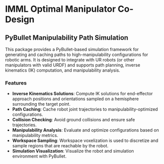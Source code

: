 # IMML Optimal Manipulator Co-Design

## PyBullet Manipulability Path Simulation

This package provides a PyBullet-based simulation framework for generating and caching paths to high-manipulability configurations for robotic arms. It is designed to integrate with UR robots (or other manipulators with valid URDF) and supports path planning, inverse kinematics (IK) computation, and manipulability analysis.

### Features

- **Inverse Kinematics Solutions**: Compute IK solutions for end-effector approach positions and orientations sampled on a hemisphere surrounding the target point.
- **Path Caching**: Cache robot joint trajectories to manipulability-optimized configurations.
- **Collision Checking**: Avoid ground collisions and ensure safe trajectories.
- **Manipulability Analysis**: Evaluate and optimize configurations based on manipulability metrics.
- **Workspace Sampling**: Workspace voxelization is used to discretize and sample regions that are reachable by the robot.
- **Simulation Visualization**: Visualize the robot and simulation environment with PyBullet.